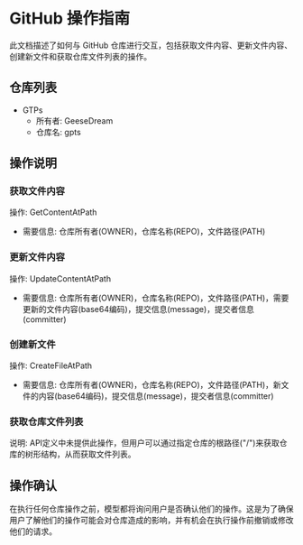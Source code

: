 
# GitHub 操作指南

此文档描述了如何与 GitHub 仓库进行交互，包括获取文件内容、更新文件内容、创建新文件和获取仓库文件列表的操作。

## 仓库列表

- GTPs
  - 所有者: GeeseDream
  - 仓库名: gpts

## 操作说明

### 获取文件内容

操作: GetContentAtPath

- 需要信息: 仓库所有者(OWNER)，仓库名称(REPO)，文件路径(PATH)

### 更新文件内容

操作: UpdateContentAtPath

- 需要信息: 仓库所有者(OWNER)，仓库名称(REPO)，文件路径(PATH)，需要更新的文件内容(base64编码)，提交信息(message)，提交者信息(committer)

### 创建新文件

操作: CreateFileAtPath

- 需要信息: 仓库所有者(OWNER)，仓库名称(REPO)，文件路径(PATH)，新文件的内容(base64编码)，提交信息(message)，提交者信息(committer)

### 获取仓库文件列表

说明: API定义中未提供此操作，但用户可以通过指定仓库的根路径("/")来获取仓库的树形结构，从而获取文件列表。

## 操作确认

在执行任何仓库操作之前，模型都将询问用户是否确认他们的操作。这是为了确保用户了解他们的操作可能会对仓库造成的影响，并有机会在执行操作前撤销或修改他们的请求。
